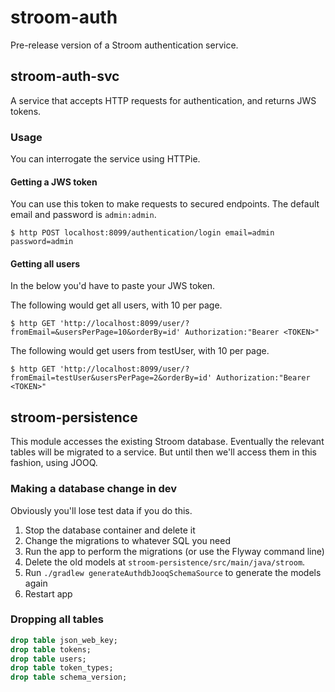 # stroom-auth
Pre-release version of a Stroom authentication service.

## stroom-auth-svc
A service that accepts HTTP requests for authentication, and returns JWS tokens.

### Usage
You can interrogate the service using HTTPie. 

#### Getting a JWS token
You can use this token to make requests to secured endpoints. The default email and password is `admin:admin`.
```
$ http POST localhost:8099/authentication/login email=admin password=admin 
```

#### Getting all users
In the below you'd have to paste your JWS token.

The following would get all users, with 10 per page.
```
$ http GET 'http://localhost:8099/user/?fromEmail=&usersPerPage=10&orderBy=id' Authorization:"Bearer <TOKEN>"
```
The following would get users from testUser, with 10 per page.
```
$ http GET 'http://localhost:8099/user/?fromEmail=testUser&usersPerPage=2&orderBy=id' Authorization:"Bearer <TOKEN>"
```

## stroom-persistence
This module accesses the existing Stroom database. Eventually the relevant tables will be migrated to a service. But until then we'll access them in this fashion, using JOOQ.

### Making a database change in dev
Obviously you'll lose test data if you do this.

1. Stop the database container and delete it
2. Change the migrations to whatever SQL you need
3. Run the app to perform the migrations (or use the Flyway command line)
4. Delete the old models at `stroom-persistence/src/main/java/stroom`.
5. Run `./gradlew generateAuthdbJooqSchemaSource` to generate the models again
6. Restart app

### Dropping all tables
```sql
drop table json_web_key;
drop table tokens;
drop table users;
drop table token_types;
drop table schema_version;
```